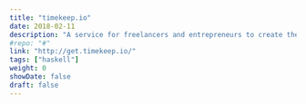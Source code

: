 ```yaml
---
title: "timekeep.io"
date: 2018-02-11
description: "A service for freelancers and entrepreneurs to create their own booking page."
#repo: "#"
link: "http://get.timekeep.io/"
tags: ["haskell"]
weight: 0
showDate: false
draft: false
---
```

